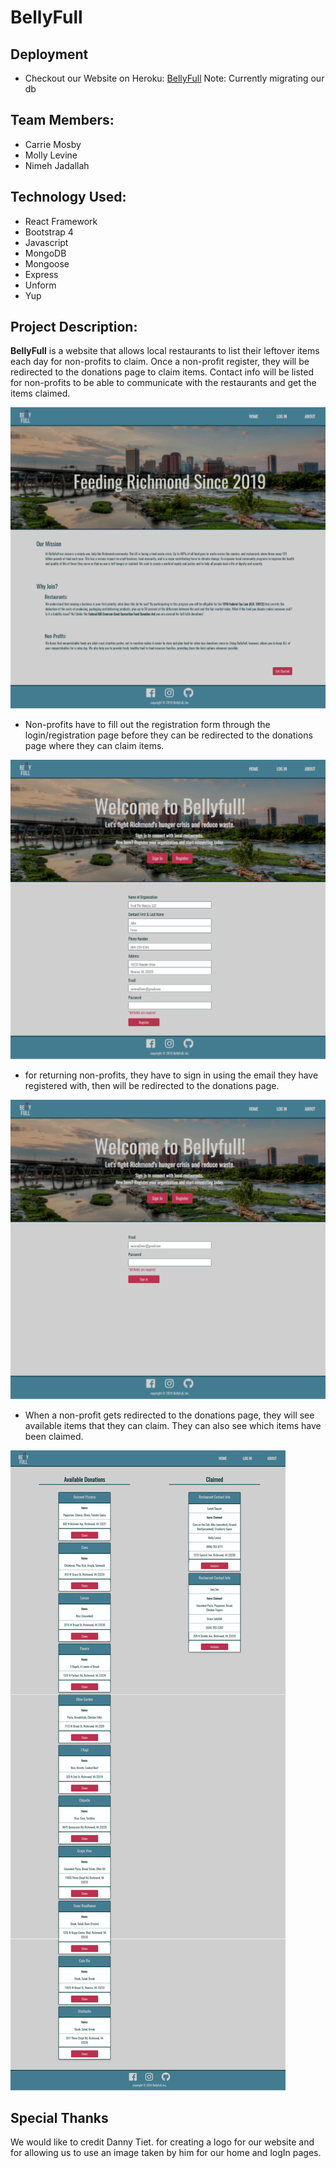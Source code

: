 # BellyFull

## Deployment
* Checkout our Website on Heroku:
[BellyFull](https://bellyfull-rva.herokuapp.com/)
Note: Currently migrating our db

## Team Members:
* Carrie Mosby
* Molly Levine
* Nimeh Jadallah

## Technology Used:
* React Framework
* Bootstrap 4
* Javascript
* MongoDB
* Mongoose
* Express
* Unform
* Yup


## Project Description:
**BellyFull** is a website that allows local restaurants to list their leftover items each day for non-profits to claim. Once a non-profit register, they will be redirected to the donations page to claim items. Contact info will be listed for non-profits to be able to communicate with the restaurants and get the items claimed.

![](client/src/images/homePage.png)

* Non-profits have to fill out the registration form through the login/registration page before they can be redirected to the donations page where they can claim items.

![](client/src/images/register.png)

* for returning non-profits, they have to sign in using the email they have registered with, then will be redirected to the donations page.

![](client/src/images/signIn.png)

* When a non-profit gets redirected to the donations page, they will see available items that they can claim. They can also see which items have been claimed.

![](client/src/images/donationsPage.png)

## Special Thanks
We would like to credit Danny Tiet. for creating a logo for our website and for allowing us to use an image taken by him for our home and logIn pages.

